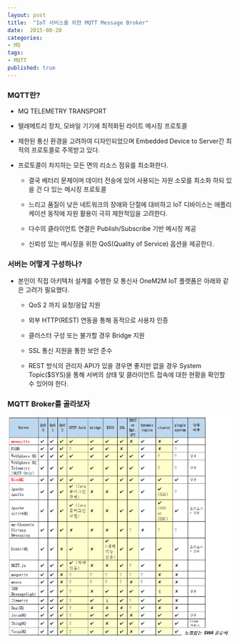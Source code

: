 ```yaml
---
layout: post
title:  "IoT 서비스를 위한 MQTT Message Broker"
date:  2015-08-20
categories:
- MQ
tags:
- MQTT
published: true
---
```

### MQTT란?

* MQ TELEMETRY TRANSPORT

* 텔레메트리 장치, 모바일 기기에 최적화된 라이트 메시징 프로토콜

* 제한된 통신 환경을 고려하여 디자인되었으며 Embedded Device to Server간 최적의 프로토콜로 주목받고 있다.

* 프로토콜이 차지하는 모든 면의 리소스 점유를 최소화한다.

   - 결국 베터리 문제이며 데이터 전송에 있어 사용되는 자원 소모를 최소화 하되 있을 건 다 있는 메시징 프로토콜

   - 느리고 품질이 낮은 네트워크의 장애와 단절에 대비하고 IoT 디바이스는 애플리케이션 동작에 자원 활용이 극히 제한적임을 고려한다.
   
   - 다수의 클라이언트 연결은 Publish/Subscribe 기반 메시징 제공
   
   - 신뢰성 있는 메시징을 위한 QoS(Quality of Service) 옵션을 제공한다.

### 서버는 어떻게 구성하나?

* 본인이 직접 아키텍처 설계를 수행한 모 통신사 OneM2M IoT 플랫폼은 아래와 같은 고려가 필요했다.

   -	QoS 2 까지 요청/응답 지원
   
   -	외부 HTTP(REST) 연동을 통해 동적으로 사용자 인증
   
   -	클러스터 구성 또는 불가할 경우 Bridge 지원
   
   -	SSL 통신 지원을 통한 보안 준수
   
   -	REST 방식의 관리자 API가 있을 경우면 좋지만 없을 경우 System Topic($SYS)을 통해 서버의 상태 및 클라이언트 접속에 대한 현황을 확인할 수 있어야 한다.

### MQTT Broker를 골라보자

<img src="/mqtt_broker.png" />